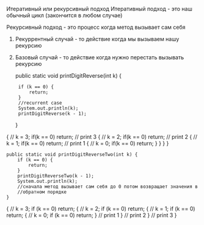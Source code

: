 Итеративный или рекурсивный подход
Итеративный подход - это наш обычный цикл (закончится в любом случае)

Рекурсивный подход - это процесс когда метод вызывает сам себя
1) Рекуррентный случай - то действие когда мы вызываем нашу рекурсию
2) Базовый случай - то действие когда нужно перестать вызывать рекурсию


    public static void printDigitReverse(int k) {

        if (k == 0) {
            return;
        }
        //recurrent case
        System.out.println(k);
        printDigitReverse(k - 1);
    }

{  // k = 3;
      if(k == 0) return;
      // print 3
      { // k = 2;
           if(k == 0) return;
           // print 2
           { // k = 1;
                if(k == 0) return;
                // print 1
                { // k = 0;
                     if(k == 0) return;
                }
           }
      }
}

    public static void printDigitReverseTwo(int k) {
        if (k == 0) {
            return;
        }
        printDigitReverseTwo(k - 1);
        System.out.println(k);
        //сначала метод вызывает сам себя до 0 потом возвращает значения в
        //обратном порядке
    }

{ // k = 3;
     if (k == 0) return;
     { // k = 2;
          if (k == 0) return;
          { // k = 1;
               if (k == 0) return;
               { // k = 0;
                    if (k == 0) return;
               }
               // print 1
          }
          // print 2
     }
     // print 3
}

